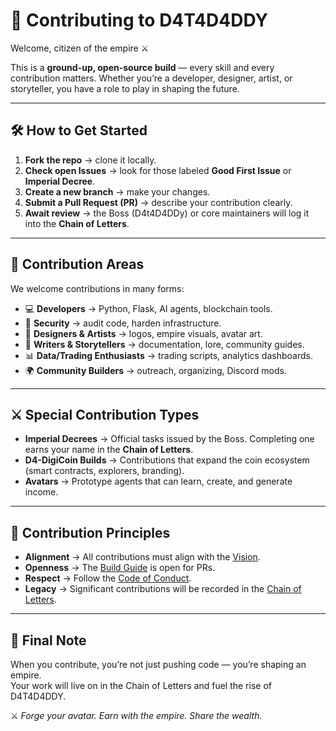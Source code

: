 # 🤝 Contributing to D4T4D4DDY  

Welcome, citizen of the empire ⚔️  

This is a **ground-up, open-source build** — every skill and every contribution matters. Whether you’re a developer, designer, artist, or storyteller, you have a role to play in shaping the future.  

---

## 🛠️ How to Get Started  
1. **Fork the repo** → clone it locally.  
2. **Check open Issues** → look for those labeled **Good First Issue** or **Imperial Decree**.  
3. **Create a new branch** → make your changes.  
4. **Submit a Pull Request (PR)** → describe your contribution clearly.  
5. **Await review** → the Boss (D4t4D4DDy) or core maintainers will log it into the **Chain of Letters**.  

---

## 🌟 Contribution Areas  
We welcome contributions in many forms:  
- 💻 **Developers** → Python, Flask, AI agents, blockchain tools.  
- 🔐 **Security** → audit code, harden infrastructure.  
- 🎨 **Designers & Artists** → logos, empire visuals, avatar art.  
- 📜 **Writers & Storytellers** → documentation, lore, community guides.  
- 📊 **Data/Trading Enthusiasts** → trading scripts, analytics dashboards.  
- 🌍 **Community Builders** → outreach, organizing, Discord mods.  

---

## ⚔️ Special Contribution Types  
- **Imperial Decrees** → Official tasks issued by the Boss. Completing one earns your name in the **Chain of Letters**.  
- **D4-DigiCoin Builds** → Contributions that expand the coin ecosystem (smart contracts, explorers, branding).  
- **Avatars** → Prototype agents that can learn, create, and generate income.  

---

## 📝 Contribution Principles  
- **Alignment** → All contributions must align with the [Vision](docs/d4-digicoin-vision.md).  
- **Openness** → The [Build Guide](docs/d4-digicoin-build.md) is open for PRs.  
- **Respect** → Follow the [Code of Conduct](CODE_OF_CONDUCT.md).  
- **Legacy** → Significant contributions will be recorded in the [Chain of Letters](docs/chain-of-letters.md).  

---

## 👑 Final Note  
When you contribute, you’re not just pushing code — you’re shaping an empire.  
Your work will live on in the Chain of Letters and fuel the rise of D4T4D4DDY.  

⚔️ *Forge your avatar. Earn with the empire. Share the wealth.*
